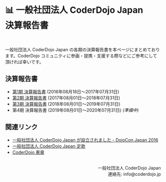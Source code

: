 # 📊 一般社団法人 CoderDojo Japan <br>決算報告書
<br>

一般社団法人 CoderDojo Japan の各期の決算報告書を本ページにまとめております。CoderDojo コミュニティに参画・提携・支援する際などにご参考にして頂ければ幸いです。

## 決算報告書

- [第1期 決算報告書](/financial-report/2017.pdf) (2016年08月18日〜2017年07月31日)
- [第2期 決算報告書](/financial-report/2018.pdf) (2017年08月01日〜2018年07月31日)
- [第3期 決算報告書](/financial-report/2019.pdf) (2018年08月01日〜2019年07月31日)
- 第4期 決算報告書 (2019年08月01日〜2020年07月31日) _(準備中)_

## 関連リンク

- [一般社団法人 CoderDojo Japan が設立されました - DojoCon Japan 2016](http://dojocon2016.coderdojo.jp/2016/09/04/coderdojo-japan-was-established.html)
- [一般社団法人 CoderDojo Japan 定款](https://coderdojo.jp/docs/teikan)
- [CoderDojo 憲章](https://coderdojo.jp/docs/charter)


<br>
<div align="right">
一般社団法人 CoderDojo Japan<br>
連絡先: info@coderdojo.jp
</div>
